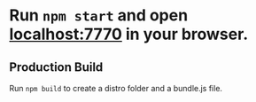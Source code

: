 # Run `npm start` and open <localhost:7770> in your browser.

## Production Build

Run `npm build` to create a distro folder and a bundle.js file.
